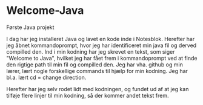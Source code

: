 # Welcome-Java
Første Java projekt

I dag har jeg installeret Java og lavet en kode inde i Notesblok. Herefter har jeg åbnet kommandoprompt, hvor jeg har identificeret min java fil og derved compilled den. 
Ind i min kodning har jeg skrevet en tekst, som siger "Welcome to Java", hvilket jeg har fået frem i kommandoprompt ved at finde den rigtige path til min fil og compilled den.
Jeg har vha. github og min lærer, lært nogle forskellige commands til hjælp for min kodning. Jeg har bl.a. lært cd = change direction.

Herefter har jeg selv rodet lidt med kodningen, og fundet ud af at jeg kan tilføje flere linjer til min kodning, så der kommer andet tekst frem.
